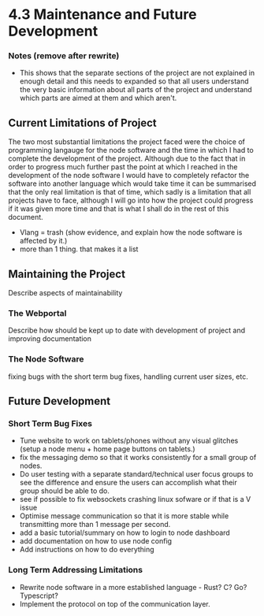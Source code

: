 # 4.3 Maintenance and Future Development

### Notes (remove after rewrite)

* This shows that the separate sections of the project are not explained in enough detail and this needs to expanded so that all users understand the very basic information about all parts of the project and understand which parts are aimed at them and which aren't.

## Current Limitations of Project

The two most substantial limitations the project faced were the choice of programming langauge for the node software and the time in which I had to complete the development of the project. Although due to the fact that in order to progress much further past the point at which I reached in the development of the node software I would have to completely refactor the software into another language which would take time it can be summarised that the only real limitation is that of time, which sadly is a limitation that all projects have to face, although I will go into how the project could progress if it was given more time and that is what I shall do in the rest of this document.

* Vlang = trash (show evidence, and explain how the node software is affected by it.)
* more than 1 thing. that makes it a list

## Maintaining the Project

Describe aspects of maintainability

### The Webportal

Describe how should be kept up to date with development of project and improving documentation

### The Node Software

fixing bugs with the short term bug fixes, handling current user sizes, etc.

## Future Development&#x20;

### Short Term Bug Fixes

* Tune website to work on tablets/phones without any visual glitches (setup a node menu + home page buttons on tablets.)
* fix the messaging demo so that it works consistently for a small group of nodes.
* Do user testing with a separate standard/technical user focus groups to see the difference and ensure the users can accomplish what their group should be able to do.
* see if possible to fix websockets crashing linux sofware or if that is a V issue
* Optimise message communication so that it is more stable while transmitting more than 1 message per second.
* add a basic tutorial/summary on how to login to node dashboard
* add documentation on how to use node config
* Add instructions on how to do everything

### Long Term Addressing Limitations

* Rewrite node software in a more established language - Rust? C? Go? Typescript?
* Implement the protocol on top of the communication layer.
